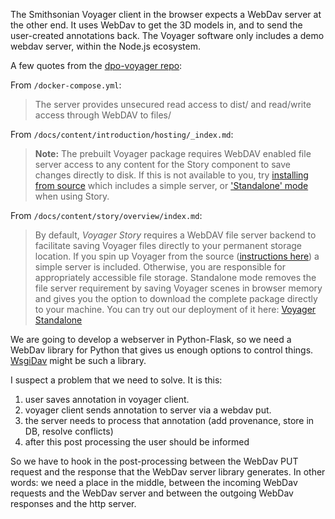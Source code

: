 The Smithsonian Voyager client in the browser expects a WebDav server at the other end.
It uses WebDav to get the 3D models in, and to send the user-created annotations back.
The Voyager software only includes a demo webdav server, within the Node.js ecosystem.

A few quotes from the [dpo-voyager repo](https://github.com/Smithsonian/dpo-voyager):

From `/docker-compose.yml`:

> The server provides unsecured read access to dist/ and read/write access through WebDAV to files/

From `/docs/content/introduction/hosting/_index.md`:

> **Note:** The prebuilt Voyager package requires WebDAV enabled file server access to any content for the Story component to save changes directly to disk. If this is not available to you, try [installing from source](../../introduction/installation/) which includes a simple server, or ['Standalone' mode](../../story/overview/) when using Story.

From `/docs/content/story/overview/index.md`:

> By default, _Voyager Story_ requires a WebDAV file server backend to facilitate saving Voyager files directly to your permanent storage location. If you spin up Voyager from the source ([instructions here](../../introduction/installation/)) a simple server is included. Otherwise, you are responsible for appropriately accessible file storage. 
 > Standalone mode removes the file server requirement by saving Voyager scenes in browser memory and gives you the option to download the complete package directly to your machine. You can try out our deployment of it here: [Voyager Standalone](https://3d.si.edu/voyager-story-standalone)

We are going to develop a webserver in Python-Flask, so we need a WebDav library for Python that gives us enough options to control things.
[WsgiDav](https://wsgidav.readthedocs.io/en/latest/index.html) might be such a library.

I suspect a problem that we need to solve. It is this:

1. user saves annotation in voyager client.
2. voyager client sends annotation to server via a webdav put.
3. the server needs to process that annotation (add provenance, store in DB, resolve conflicts)
4. after this post processing the user should be informed

So we have to hook in the post-processing between the WebDav PUT request and the response that the WebDav server library generates.
In other words: we need a place in the middle, between the incoming WebDav requests and the WebDav server and between the outgoing WebDav responses and the http server.
